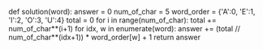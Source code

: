 def solution(word):
    answer = 0
    num_of_char = 5
    word_order = {'A':0, 'E':1, 'I':2, 'O':3, 'U':4}
    total = 0
    for i in range(num_of_char):
        total += num_of_char**(i+1)
    for idx, w in enumerate(word):
        answer += (total // num_of_char**(idx+1)) * word_order[w] + 1
    return answer
